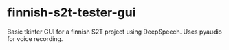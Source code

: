 # finnish-s2t-tester-gui
Basic tkinter GUI for a finnish S2T project using DeepSpeech. Uses pyaudio for voice recording.
